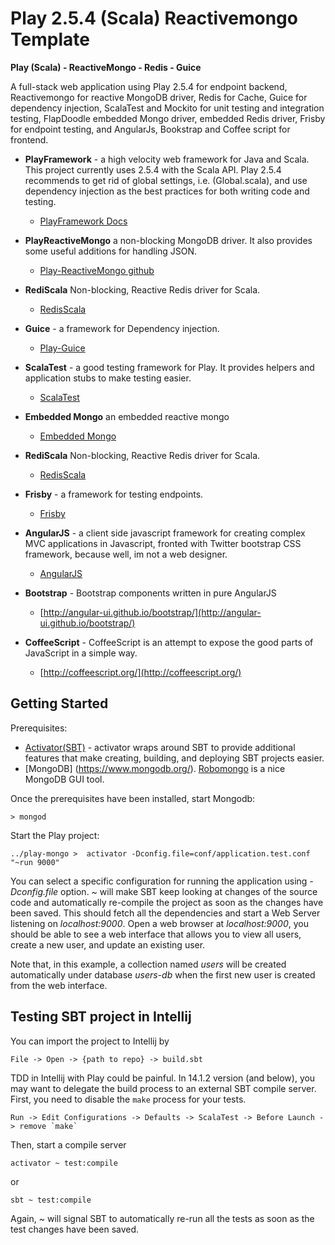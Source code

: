 Play 2.5.4 (Scala) Reactivemongo Template
=========================================

**Play (Scala) - ReactiveMongo - Redis - Guice**

A full-stack web application using Play 2.5.4 for endpoint backend, Reactivemongo for reactive MongoDB driver, Redis for Cache, Guice
 for dependency injection, ScalaTest and Mockito for unit testing and integration testing, FlapDoodle embedded Mongo driver, embedded Redis driver, Frisby for endpoint testing, and 
 AngularJs, Bookstrap and Coffee script for frontend.


* **PlayFramework** - a high velocity web framework for Java and Scala. This project currently uses 2.5.4 with the
Scala API. Play 2.5.4 recommends to get rid of global settings, i.e. (Global.scala), and use dependency injection as the best practices for both writing code and testing.
  * [PlayFramework Docs](http://www.playframework.com/documentation/)

* **PlayReactiveMongo**  a non-blocking MongoDB driver. It also provides some useful additions for handling JSON.
  * [Play-ReactiveMongo github](https://github.com/ReactiveMongo/Play-ReactiveMongo)
  
* **RediScala**  Non-blocking, Reactive Redis driver for Scala.
  * [RedisScala](https://github.com/etaty/rediscala)
    
* **Guice** - a framework for Dependency injection.
  * [Play-Guice](http://www.typesafe.com/activator/template/play-guice)
  
* **ScalaTest** - a good testing framework for Play. It provides helpers and application stubs to make testing easier.
  * [ScalaTest](http://www.scalatest.org/)

* **Embedded Mongo**  an embedded reactive mongo
  * [Embedded Mongo](https://github.com/flapdoodle-oss/de.flapdoodle.embed.mongo)
    
* **RediScala**  Non-blocking, Reactive Redis driver for Scala.
  * [RedisScala](https://github.com/etaty/rediscala)
  
* **Frisby** - a framework for testing endpoints.
  * [Frisby](http://frisbyjs.com/)
    
* **AngularJS** - a client side javascript framework for creating complex MVC applications in Javascript, fronted with 
Twitter bootstrap CSS framework, because well, im not a web designer.
  * [AngularJS](http://angularjs.org/)

* **Bootstrap** - Bootstrap components written in pure AngularJS
  *  [http://angular-ui.github.io/bootstrap/](http://angular-ui.github.io/bootstrap/)

* **CoffeeScript** - CoffeeScript is an attempt to expose the good parts of JavaScript in a simple way.
  *  [http://coffeescript.org/](http://coffeescript.org/)



Getting Started
----------

Prerequisites:
*  [Activator(SBT)](https://www.typesafe.com/get-started) - activator wraps around SBT to provide additional features 
that make creating, building, and deploying SBT projects easier. 
*  [MongoDB] (https://www.mongodb.org/). [Robomongo](http://robomongo.org/) is a nice MongoDB GUI tool.

Once the prerequisites have been installed, start Mongodb:


    > mongod


Start the Play project:

    ../play-mongo >  activator -Dconfig.file=conf/application.test.conf "~run 9000" 

You can select a specific configuration for running the application using *-Dconfig.file* option. *~* will make SBT keep looking at changes of the source code and automatically re-compile the project as soon as the changes have been saved. This should fetch all the dependencies and start a Web Server listening on *localhost:9000*. Open a web browser at 
*localhost:9000*, you should be able to see a web interface that allows you to view all users, create a new user, 
and update an existing user. 

Note that, in this example, a collection named *users* will be created automatically under database *users-db* when 
the first new user is created from the web interface.

## Testing SBT project in Intellij

You can import the project to Intellij by
 
    File -> Open -> {path to repo} -> build.sbt

TDD in Intellij with Play could be painful. In 14.1.2 version (and below), you may want to delegate the build process
 to an external SBT compile server.
First, you need to disable the `make` process for your tests.
       
    Run -> Edit Configurations -> Defaults -> ScalaTest -> Before Launch -> remove `make`

Then, start a compile server
    
    activator ~ test:compile
    
or

    sbt ~ test:compile

Again, *~* will signal SBT to automatically re-run all the tests as soon as the test changes have been saved.